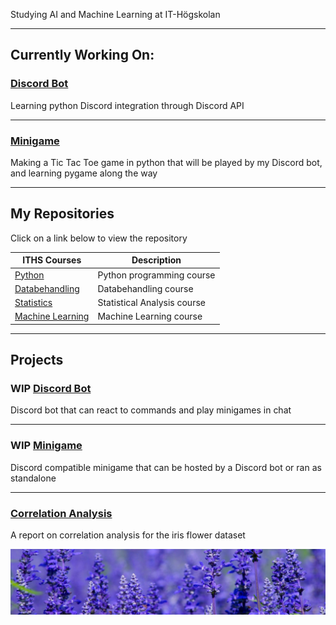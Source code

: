 [//]: #  (<img src="assets/profile_image.png" alt="animated Python logo" width="20%" height="20%"/>)

Studying AI and Machine Learning at IT-Högskolan

---

## Currently Working On:

### [Discord Bot][db]

Learning python Discord integration through Discord API  

[db]: https://github.com/Andreas-Svensson/tic-tac-toe

---

### [Minigame][mg]  

Making a Tic Tac Toe game in python that will be played by my Discord bot, and learning pygame along the way  

[mg]: https://github.com/Andreas-Svensson/tic-tac-toe

---

## My Repositories

Click on a link below to view the repository

| ITHS Courses | Description |
| --- | --- |
| [Python][py] | Python programming course |
| [Databehandling][db] | Databehandling course |
| [Statistics][st] | Statistical Analysis course |
| [Machine Learning][ml] | Machine Learning course |

[py]: https://github.com/Andreas-Svensson/Python-Andreas-Svensson
[db]: https://github.com/Andreas-Svensson/Databehandling-Andreas-Svensson
[st]: https://github.com/Andreas-Svensson/Statistics
[ml]: https://github.com/Andreas-Svensson/Machine-Learning

---

## Projects

### WIP [Discord Bot][db]

Discord bot that can react to commands and play minigames in chat

[db]: https://github.com/Andreas-Svensson/tic-tac-toe

---

### WIP [Minigame][mg]  

[mg]: https://github.com/Andreas-Svensson/tic-tac-toe

Discord compatible minigame that can be hosted by a Discord bot or ran as standalone

---

### [Correlation Analysis][ca]  

A report on correlation analysis for the iris flower dataset

![](assets/iris_flower.png)

[ca]: https://github.com/Andreas-Svensson/Statistics/blob/main/project/report.md
